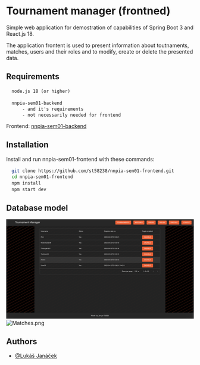 
# Tournament manager (frontned)

Simple web application for demostration of capabilities of Spring Boot 3 and React.js 18.

The application frontent is used to present information about toutnaments, matches, users and their roles and to modify, create or delete the presented data.
## Requirements

```
  node.js 18 (or higher)
  
  nnpia-sem01-backend
      - and it's requirements
      - not necessarily needed for frontend
```

Frontend: [nnpia-sem01-backend](https://github.com/st58238/nnpia-sem01-backend)
## Installation

Install and run nnpia-sem01-frontend with these commands:

```bash
  git clone https://github.com/st58238/nnpia-sem01-frontend.git
  cd nnpia-sem01-frontend
  npm install
  npm start dev
```
    
## Database model

![Users.png](/Users.png?raw=true)
![Matches.png](/Tournaments.png?raw=true)


## Authors

- [@Lukáš Janáček](https://github.com/st58238)

